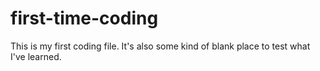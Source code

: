 # first-time-coding
This is my first coding file. It's also some kind of blank place to test what I've learned.
